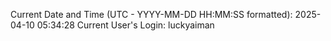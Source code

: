 Current Date and Time (UTC - YYYY-MM-DD HH:MM:SS formatted): 2025-04-10 05:34:28
Current User's Login: luckyaiman

